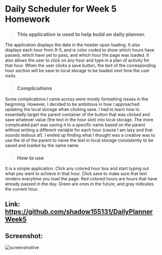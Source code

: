 # Daily Scheduler for Week 5 Homework

> ### This application is used to help build an daily planner. 

The application displays the date in the header upon loading.
It also displays each hour from 9-5, and is color coded to show which hours have passed, which have yet to pass,
and which hour the page was loaded.
It also allows the user to click on any hour and type in a plan of activity for that hour.
When the user clicks a save button, the text of the corresponding hour section will be save to local
storage to be loaded next time the user visits.

> ### Complications

Some complications I came across were mostly formatting issues in the beginning. 
However, I decided to be ambitious in how I approached updating the local storage when
clicking save. I had to learn how to essentially target the parent container of the button
that was clicked and save whatever value (the text in the hour slot) into local storage.
The more complicated part was saving it to a specific name based on the parent without
writing a different variable for each hour (cause I am lazy and that sounds tedious af).
I ended up finding what I thought was a creative was to use the id of the parent to name the 
text in local storage consistently to be saved and loaded by the same name.

> ### How to use

It is a simple application. Click any colored hour box and start typing out what you want to 
achieve in that hour. Click save to make sure that text renders everytime you load the page.
Red colored hours are hours that have already passed in the day. Green are ones in the future, 
and gray indicates the current hour.

## Link: https://github.com/shadow155131/DailyPlannerWeek5

## Screenshot: 

![screenshotlive](https://user-images.githubusercontent.com/102272276/167568788-a2a317d5-f850-4194-a98a-a681515c82e3.PNG)

